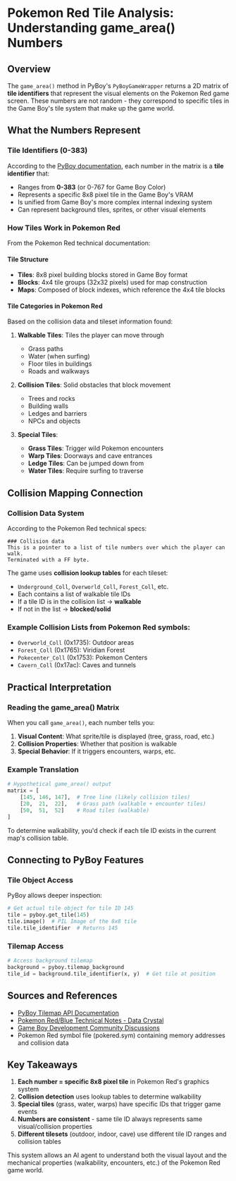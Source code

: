 # Pokemon Red Tile Analysis: Understanding game_area() Numbers

## Overview

The `game_area()` method in PyBoy's `PyBoyGameWrapper` returns a 2D matrix of **tile identifiers** that represent the visual elements on the Pokemon Red game screen. These numbers are not random - they correspond to specific tiles in the Game Boy's tile system that make up the game world.

## What the Numbers Represent

### Tile Identifiers (0-383)
According to the [PyBoy documentation](https://docs.pyboy.dk/api/tilemap.html), each number in the matrix is a **tile identifier** that:

- Ranges from **0-383** (or 0-767 for Game Boy Color)  
- Represents a specific 8x8 pixel tile in the Game Boy's VRAM
- Is unified from Game Boy's more complex internal indexing system
- Can represent background tiles, sprites, or other visual elements

### How Tiles Work in Pokemon Red

From the Pokemon Red technical documentation:

#### Tile Structure
- **Tiles**: 8x8 pixel building blocks stored in Game Boy format
- **Blocks**: 4x4 tile groups (32x32 pixels) used for map construction
- **Maps**: Composed of block indexes, which reference the 4x4 tile blocks

#### Tile Categories in Pokemon Red

Based on the collision data and tileset information found:

1. **Walkable Tiles**: Tiles the player can move through
   - Grass paths
   - Water (when surfing)
   - Floor tiles in buildings
   - Roads and walkways

2. **Collision Tiles**: Solid obstacles that block movement
   - Trees and rocks
   - Building walls
   - Ledges and barriers
   - NPCs and objects

3. **Special Tiles**:
   - **Grass Tiles**: Trigger wild Pokemon encounters 
   - **Warp Tiles**: Doorways and cave entrances
   - **Ledge Tiles**: Can be jumped down from
   - **Water Tiles**: Require surfing to traverse

## Collision Mapping Connection

### Collision Data System
According to the Pokemon Red technical specs:

```
### Collision data
This is a pointer to a list of tile numbers over which the player can walk. 
Terminated with a FF byte.
```

The game uses **collision lookup tables** for each tileset:
- `Underground_Coll`, `Overworld_Coll`, `Forest_Coll`, etc.
- Each contains a list of walkable tile IDs
- If a tile ID is in the collision list → **walkable**
- If not in the list → **blocked/solid**

### Example Collision Lists from Pokemon Red symbols:
- `Overworld_Coll` (0x1735): Outdoor areas
- `Forest_Coll` (0x1765): Viridian Forest
- `Pokecenter_Coll` (0x1753): Pokemon Centers
- `Cavern_Coll` (0x17ac): Caves and tunnels

## Practical Interpretation

### Reading the game_area() Matrix

When you call `game_area()`, each number tells you:

1. **Visual Content**: What sprite/tile is displayed (tree, grass, road, etc.)
2. **Collision Properties**: Whether that position is walkable
3. **Special Behavior**: If it triggers encounters, warps, etc.

### Example Translation

```python
# Hypothetical game_area() output
matrix = [
    [145, 146, 147],  # Tree line (likely collision tiles)
    [20,  21,  22],   # Grass path (walkable + encounter tiles)  
    [50,  51,  52]    # Road tiles (walkable)
]
```

To determine walkability, you'd check if each tile ID exists in the current map's collision table.

## Connecting to PyBoy Features

### Tile Object Access
PyBoy allows deeper inspection:

```python
# Get actual tile object for tile ID 145
tile = pyboy.get_tile(145)
tile.image()  # PIL Image of the 8x8 tile
tile.tile_identifier  # Returns 145
```

### Tilemap Access
```python
# Access background tilemap
background = pyboy.tilemap_background
tile_id = background.tile_identifier(x, y)  # Get tile at position
```

## Sources and References

- [PyBoy Tilemap API Documentation](https://docs.pyboy.dk/api/tilemap.html)
- [Pokemon Red/Blue Technical Notes - Data Crystal](https://datacrystal.romhacking.net/wiki/Pokémon_Red_and_Blue:Notes)
- [Game Boy Development Community Discussions](https://gbdev.gg8.se/forums/)
- Pokemon Red symbol file (pokered.sym) containing memory addresses and collision data

## Key Takeaways

1. **Each number = specific 8x8 pixel tile** in Pokemon Red's graphics system
2. **Collision detection** uses lookup tables to determine walkability  
3. **Special tiles** (grass, water, warps) have specific IDs that trigger game events
4. **Numbers are consistent** - same tile ID always represents same visual/collision properties
5. **Different tilesets** (outdoor, indoor, cave) use different tile ID ranges and collision tables

This system allows an AI agent to understand both the visual layout and the mechanical properties (walkability, encounters, etc.) of the Pokemon Red game world.